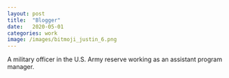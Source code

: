 ```yaml
---
layout: post
title:  "Blogger"
date:   2020-05-01
categories: work
image: /images/bitmoji_justin_6.png
---
```

A military officer in the U.S. Army reserve working as an assistant program manager. 


